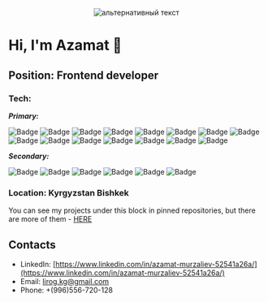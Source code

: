 <p align="center">
<img src="https://media1.giphy.com/media/v1.Y2lkPTc5MGI3NjExMzl1eTB6Nmp4b3NocmZ6b3Jia2JiZWhzczcwcjk1ZjFvMjhzMWk0cyZlcD12MV9pbnRlcm5hbF9naWZfYnlfaWQmY3Q9Zw/52qtwCtj9OLTi/giphy.gif" alt="альтернативный текст">
</p>

# Hi, I'm Azamat 👋
## Position: Frontend developer
### Tech:
***Primary:***

![Badge](https://img.shields.io/badge/React-grey?style=for-the-badge&logo=react)
![Badge](https://img.shields.io/badge/Redux-grey?style=for-the-badge&logo=redux)
![Badge](https://img.shields.io/badge/TypeScript-grey?style=for-the-badge&logo=typescript)
![Badge](https://img.shields.io/badge/Next.js-grey?style=for-the-badge&logo=next.js)
![Badge](https://img.shields.io/badge/Node.js-grey?style=for-the-badge&logo=node.js)
![Badge](https://img.shields.io/badge/Express-grey?style=for-the-badge&logo=express)
![Badge](https://img.shields.io/badge/NestJS-grey?style=for-the-badge&logo=nestjs)
![Badge](https://img.shields.io/badge/MongoDB-grey?style=for-the-badge&logo=mongodb)
![Badge](https://img.shields.io/badge/Mongoose-grey?style=for-the-badge&logo=mongoose)
![Badge](https://img.shields.io/badge/MySQL-grey?style=for-the-badge&logo=mysql)
![Badge](https://img.shields.io/badge/PostgreSQL-grey?style=for-the-badge&logo=postgresql)
![Badge](https://img.shields.io/badge/TypeORM-grey?style=for-the-badge&logo=typeorm)
![Badge](https://img.shields.io/badge/HTML5-grey?style=for-the-badge&logo=html5)
![Badge](https://img.shields.io/badge/CSS3-grey?style=for-the-badge&logo=css3)
![Badge](https://img.shields.io/badge/Git-grey?style=for-the-badge&logo=git)
 
***Secondary:***

![Badge](https://img.shields.io/badge/MUI-grey?style=for-the-badge&logo=postgresql)
![Badge](https://img.shields.io/badge/Bootstrap-grey?style=for-the-badge&logo=typeorm)
![Badge](https://img.shields.io/badge/Sass-grey?style=for-the-badge&logo=html5)
![Badge](https://img.shields.io/badge/Scss-grey?style=for-the-badge&logo=css3)
![Badge](https://img.shields.io/badge/BEM-grey?style=for-the-badge&logo=git)
![Badge](https://img.shields.io/badge/Figma-grey?style=for-the-badge&logo=git)
 
### Location: Kyrgyzstan Bishkek

You can see my projects under this block in pinned repositories, but there are more of them - [HERE](https://github.com/Murzaliev-Azamat?tab=repositories)

## Contacts
- LinkedIn: [https://www.linkedin.com/in/azamat-murzaliev-52541a26a/](https://www.linkedin.com/in/azamat-murzaliev-52541a26a/)
- Email: lirog.kg@gmail.com
- Phone: +(996)556-720-128
